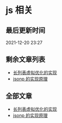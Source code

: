 # js 相关

## 最后更新时间

2021-12-20 23:27

## 剩余文章列表

- [长列表虚拟优化的实现](https://github.com/bosens-China/blog/issues/23)
- [jsonp 的实现原理](https://github.com/bosens-China/blog/issues/29)

## 全部文章

- [长列表虚拟优化的实现](https://github.com/bosens-China/blog/issues/23)
- [jsonp 的实现原理](https://github.com/bosens-China/blog/issues/29)
